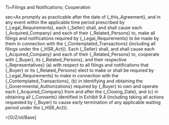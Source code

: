 Ti=Filings and Notifications; Cooperation

sec=As promptly as practicable after the date of {_this_Agreement}, and in any event within the applicable time period prescribed by {_Legal_Requirements}, each {_Seller} shall, and shall cause each {_Acquired_Company} and each of their {_Related_Persons} to, make all filings and notifications required by {_Legal_Requirements} to be made by them in connection with the {_Contemplated_Transactions} (including all filings under the {_HSR_Act}).  Each {_Seller} shall, and shall cause each {_Acquired_Company} and each of their {_Related_Persons} to, cooperate with {_Buyer}, its {_Related_Persons}, and their respective {_Representatives} (a) with respect to all filings and notifications that {_Buyer} or its {_Related_Persons} elect to make or shall be required by {_Legal_Requirements} to make in connection with the {_Contemplated_Transactions}, (b) in identifying and obtaining the {_Governmental_Authorizations} required by {_Buyer} to own and operate each {_Acquired_Company} from and after the {_Closing_Date}, and (c) in obtaining all {_Consents} identified in Exhibit 9.4 (including taking all actions requested by {_Buyer} to cause early termination of any applicable waiting period under the {_HSR_Act}).

=[G/Z/ol/Base]

